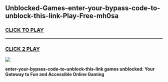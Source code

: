 
## Unblocked-Games-enter-your-bypass-code-to-unblock-this-link-Play-Free-mh0sa
<h3>
<a href="https://premium76.site?title=enter-your-bypass-code-to-unblock-this-link&ref=23A">CLICK TO PLAY</a></h3>
<hr>

<h3>
<a href="https://premium76.site?title=enter-your-bypass-code-to-unblock-this-link&ref=23A">CLICK 2 PLAY</a>
  
</h3>

<a href="https://premium76.site?title=enter-your-bypass-code-to-unblock-this-link&ref=23A"><img src="https://clearcache.store/games.png"></a>


**enter-your-bypass-code-to-unblock-this-link games unblocked: Your Gateway to Fun and Accessible Online Gaming**
